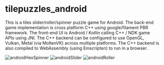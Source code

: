 # tilepuzzles_android
This is a tiles slider/roller/spinner puzzle game for Android. 
The back-end game implementation is cross platform C++ using google/filament PBR framework. 
The front-end UI is Android / Kotlin calling C++ / NDK game APIs using JNI. 
The C++ backend can be configured to use OpenGL, Vulkan, Metal (via MoltenVK) across multiple platforms. 
The C++ backend is also compiled to WebAssembly (using Emscripten) to run in a browser.


![androidHexSpinner](https://user-images.githubusercontent.com/45042115/172475313-7ea269b5-9918-46f3-b403-6bd3dee927c9.gif)
![androidSlider](https://user-images.githubusercontent.com/45042115/172475342-a6c090a4-9265-44a9-969c-7936f33ce430.gif)
![androidRoller](https://user-images.githubusercontent.com/45042115/172475802-01aa4a0f-57dc-484b-aea2-0afb594e0f7d.gif)
